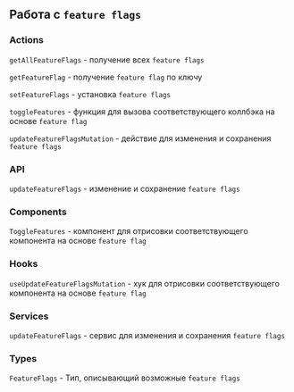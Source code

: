 ## Работа с `feature flags`

### Actions

`getAllFeatureFlags` - получение всех `feature flags`

`getFeatureFlag` - получение `feature flag` по ключу

`setFeatureFlags` - установка `feature flags`

`toggleFeatures` - функция для вызова соответствующего коллбэка на основе `feature flag`

`updateFeatureFlagsMutation` - действие для изменения и сохранения `feature flags`

### API

`updateFeatureFlags` - изменение и сохранение `feature flags`

### Components

`ToggleFeatures` - компонент для отрисовки соответствующего компонента на основе `feature flag`

### Hooks

`useUpdateFeatureFlagsMutation` - хук для отрисовки соответствующего компонента на основе `feature flag`

### Services

`updateFeatureFlags` - сервис для изменения и сохранения `feature flags`

### Types

`FeatureFlags` - Тип, описывающий возможные `feature flags`
